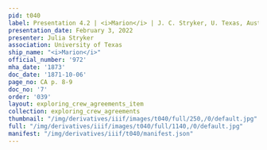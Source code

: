 ```yaml
---
pid: t040
label: Presentation 4.2 | <i>Marion</i> | J. C. Stryker, U. Texas, Austin | 7
presentation_date: February 3, 2022
presenter: Julia Stryker
association: University of Texas
ship_name: "<i>Marion</i>"
official_number: '972'
mha_date: '1873'
doc_date: '1871-10-06'
page_no: CA p. 8-9
doc_no: '7'
order: '039'
layout: exploring_crew_agreements_item
collection: exploring_crew_agreements
thumbnail: "/img/derivatives/iiif/images/t040/full/250,/0/default.jpg"
full: "/img/derivatives/iiif/images/t040/full/1140,/0/default.jpg"
manifest: "/img/derivatives/iiif/t040/manifest.json"
---
```

